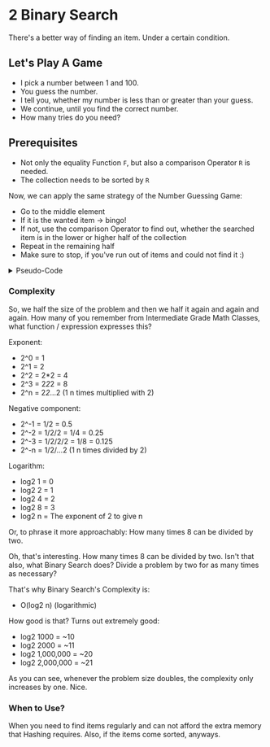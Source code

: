 # 2 Binary Search

 There's a better way of finding an item. Under a certain condition.

## Let's Play A Game

 - I pick a number between 1 and 100.
 - You guess the number.
 - I tell you, whether my number is less than or greater than your guess.
 - We continue, until you find the correct number.
 - How many tries do you need?

## Prerequisites

- Not only the equality Function `F`, but also a comparison Operator `R` is needed.
- The collection needs to be sorted by `R`

Now, we can apply the same strategy of the Number Guessing Game:
- Go to the middle element
- If it is the wanted item -> bingo!
- If not, use the comparison Operator to find out, whether the searched item is in the lower or higher half of the collection
- Repeat in the remaining half
- Make sure to stop, if you've run out of items and could not find it :)

<details>
  <summary>Pseudo-Code</summary>

```
Procedure binary_search
   A ← sorted array
   n ← size of array
   x ← value to be searched

   Set lowerBound = 1
   Set upperBound = n 

   while x not found
      if upperBound < lowerBound 
         EXIT: x does not exists.
   
      set midPoint = lowerBound + ( upperBound - lowerBound ) / 2
      
      if A[midPoint] < x
         set lowerBound = midPoint + 1
         
      if A[midPoint] > x
         set upperBound = midPoint - 1 

      if A[midPoint] = x 
         EXIT: x found at location midPoint
   end while
   
end procedure
```

</details>

### Complexity

So, we half the size of the problem and then we half it again and again and again. How many of you remember from Intermediate Grade Math Classes, what function / expression expresses this?

Exponent:
- 2^0 = 1
- 2^1 = 2
- 2^2 = 2*2 = 4
- 2^3 = 2*2*2 = 8
- 2^n = 2*2*...2 (1 n times multiplied with 2)

Negative component:
- 2^-1 = 1/2 = 0.5
- 2^-2 = 1/2/2 = 1/4 = 0.25
- 2^-3 = 1/2/2/2 = 1/8 = 0.125
- 2^-n = 1/2/...2 (1 n times divided by 2)

Logarithm:
- log2 1 = 0
- log2 2 = 1
- log2 4 = 2
- log2 8 = 3
- log2 n = The exponent of 2 to give n

Or, to phrase it more approachably: How many times 8 can be divided by two.

Oh, that's interesting. How many times 8 can be divided by two. Isn't that also, what Binary Search does? Divide a problem by two for as many times as necessary?

That's why Binary Search's Complexity is:
- O(log2 n) (logarithmic)

How good is that? Turns out extremely good:
- log2 1000 = ~10
- log2 2000 = ~11
- log2 1,000,000 = ~20
- log2 2,000,000 = ~21

As you can see, whenever the problem size doubles, the complexity only increases by one. Nice.

### When to Use?
When you need to find items regularly and can not afford the extra memory that Hashing requires. Also, if the items come sorted, anyways.